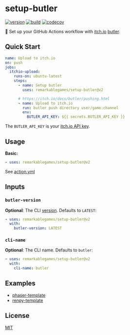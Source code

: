 # setup-butler

[![version](https://badgen.net/github/release/remarkablegames/setup-butler)](https://github.com/remarkablegames/setup-butler/releases)
[![build](https://github.com/remarkablegames/setup-butler/actions/workflows/build.yml/badge.svg)](https://github.com/remarkablegames/setup-butler/actions/workflows/build.yml)
[![codecov](https://codecov.io/gh/remarkablegames/setup-butler/graph/badge.svg?token=AAbBz3SIPn)](https://codecov.io/gh/remarkablegames/setup-butler)

🎩 Set up your GitHub Actions workflow with [itch.io](https://itch.io/) [butler](https://itch.io/docs/butler/).

## Quick Start

```yaml
name: Upload to itch.io
on: push
jobs:
  itchio-upload:
    runs-on: ubuntu-latest
    steps:
      - name: Setup butler
        uses: remarkablegames/setup-butler@v2

      # https://itch.io/docs/butler/pushing.html
      - name: Upload to itch.io
        run: butler push directory user/game:channel
        env:
          BUTLER_API_KEY: ${{ secrets.BUTLER_API_KEY }}
```

The `BUTLER_API_KEY` is your [itch.io API key](https://itch.io/user/settings/api-keys).

## Usage

**Basic:**

```yaml
- uses: remarkablegames/setup-butler@v2
```

See [action.yml](action.yml)

## Inputs

### `butler-version`

**Optional**: The CLI [version](https://broth.itch.zone/butler). Defaults to `LATEST`:

```yaml
- uses: remarkablegames/setup-butler@v2
  with:
    butler-version: LATEST
```

### `cli-name`

**Optional**: The CLI name. Defaults to `butler`:

```yaml
- uses: remarkablegames/setup-butler@v2
  with:
    cli-name: butler
```

## Examples

- [phaser-template](https://github.com/remarkablegames/phaser-template/blob/master/.github/workflows/release-please.yml)
- [renpy-template](https://github.com/remarkablegames/renpy-template/blob/master/.github/workflows/release-please.yml)

## License

[MIT](LICENSE)
